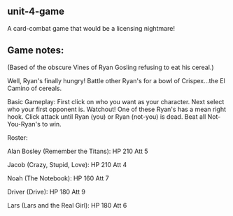 ## unit-4-game

A card-combat game that would be a licensing nightmare!

## Game notes:
(Based of the obscure Vines of Ryan Gosling refusing to eat his cereal.)

Well, Ryan's finally hungry! Battle other Ryan's for a bowl of Crispex...the El Camino of cereals.

Basic Gameplay:
First click on who you want as your character. 
Next select who your first opponent is. Watchout! One of these Ryan's has a mean right hook.
Click attack until Ryan (you) or Ryan (not-you) is dead.
Beat all Not-You-Ryan's to win.

Roster:

Alan Bosley (Remember the Titans):
HP 210 Att 5

Jacob (Crazy, Stupid, Love):
HP 210 Att 4

Noah (The Notebook):
HP 160 Att 7

Driver (Drive):
HP 180 Att 9 

Lars (Lars and the Real Girl):
HP 180 Att 6
